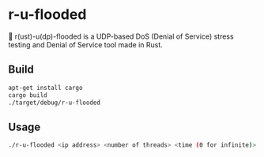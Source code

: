 # r-u-flooded
🦀 r(ust)-u(dp)-flooded is a UDP-based DoS (Denial of Service) stress testing and Denial of Service tool made in Rust.


## Build

```bash
apt-get install cargo
cargo build
./target/debug/r-u-flooded
```

## Usage

```bash
./r-u-flooded <ip address> <number of threads> <time (0 for infinite)>
```

